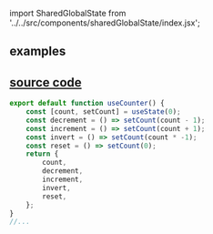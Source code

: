 import SharedGlobalState from '../../src/components/sharedGlobalState/index.jsx';

## examples

<SharedGlobalState/>

## [source code](https://github.com/z9956/Notes/blob/main/src/components/sharedGlobalState)

```jsx
export default function useCounter() {
	const [count, setCount] = useState(0);
	const decrement = () => setCount(count - 1);
	const increment = () => setCount(count + 1);
	const invert = () => setCount(count * -1);
	const reset = () => setCount(0);
	return {
		count,
		decrement,
		increment,
		invert,
		reset,
	};
}
//...
```
